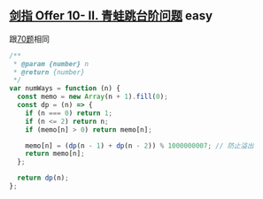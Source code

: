 ## [剑指 Offer 10- II. 青蛙跳台阶问题](https://leetcode.cn/problems/qing-wa-tiao-tai-jie-wen-ti-lcof/) <Badge type="success">easy</Badge>

跟[70题](https://leetcode-cn.com/problems/climbing-stairs/)相同

```js
/**
 * @param {number} n
 * @return {number}
 */
var numWays = function (n) {
  const memo = new Array(n + 1).fill(0);
  const dp = (n) => {
    if (n === 0) return 1;
    if (n <= 2) return n;
    if (memo[n] > 0) return memo[n];

    memo[n] = (dp(n - 1) + dp(n - 2)) % 1000000007; // 防止溢出
    return memo[n];
  };

  return dp(n);
};

```
